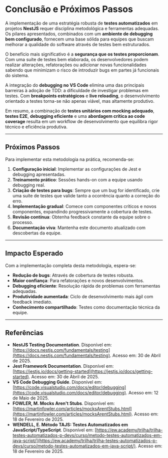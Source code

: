 # Conclusão e Próximos Passos

A implementação de uma estratégia robusta de **testes automatizados** em projetos **NestJS** requer disciplina metodológica e ferramentas adequadas. Os pilares apresentados, combinados com um **ambiente de debugging bem configurado**, fornecem uma base sólida para equipes que buscam melhorar a qualidade do software através de testes bem estruturados.

O benefício mais significativo é a **segurança que os testes proporcionam**. Com uma suíte de testes bem elaborada, os desenvolvedores podem realizar alterações, refatorações ou adicionar novas funcionalidades sabendo que minimizam o risco de introduzir bugs em partes já funcionais do sistema.

A integração do **debugging no VS Code** elimina uma das principais barreiras à adoção de TDD: a dificuldade de investigar problemas em testes. Com **breakpoints estratégicos** e **live reloading**, o desenvolvimento orientado a testes torna-se não apenas viável, mas altamente produtivo.

Em resumo, a combinação de **testes unitários com mocking adequado**, **testes E2E**, **debugging eficiente** e uma **abordagem crítica ao code coverage** resulta em um workflow de desenvolvimento que equilibra rigor técnico e eficiência produtiva.

---

## Próximos Passos

Para implementar esta metodologia na prática, recomenda-se:

1. **Configuração inicial**: Implementar as configurações de Jest e debugging apresentadas.
2. **Treinamento prático**: Sessões hands-on com a equipe usando debugging real.
3. **Criação de testes para bugs**: Sempre que um bug for identificado, crie uma suíte de testes que valide tanto a ocorrência quanto a correção do erro.
4. **Implementação gradual**: Comece com componentes críticos e novos componentes, expandindo progressivamente a cobertura de testes.
5. **Revisão contínua**: Obtenha feedback constante da equipe sobre o processo.
6. **Documentação viva**: Mantenha este documento atualizado com descobertas da equipe.

---

## Impacto Esperado

Com a implementação completa desta metodologia, espera-se:

* **Redução de bugs**: Através de cobertura de testes robusta.
* **Maior confiança**: Para refatorações e novos desenvolvimentos.
* **Debugging eficiente**: Resolução rápida de problemas com ferramentas adequadas.
* **Produtividade aumentada**: Ciclo de desenvolvimento mais ágil com feedback imediato.
* **Conhecimento compartilhado**: Testes como documentação técnica da equipe.

---

## Referências

* **NestJS Testing Documentation**. Disponível em: [https://docs.nestjs.com/fundamentals/testing](https://docs.nestjs.com/fundamentals/testing). Acesso em: 30 de Abril de 2025.
* **Jest Framework Documentation**. Disponível em: [https://jestjs.io/docs/getting-started](https://jestjs.io/docs/getting-started). Acesso em: 30 de Abril de 2025.
* **VS Code Debugging Guide**. Disponível em: [https://code.visualstudio.com/docs/editor/debugging](https://code.visualstudio.com/docs/editor/debugging). Acesso em: 12 de Maio de 2025.
* **FOWLER, M. Mocks Aren't Stubs**. Disponível em: [https://martinfowler.com/articles/mocksArentStubs.html](https://martinfowler.com/articles/mocksArentStubs.html). Acesso em: 18 de Fevereiro de 2025.
* **WENDELL, E. Método TAJS: Testes Automatizados em JavaScript/TypeScript**. Disponível em: [https://ew.academy/trilha/trilha-testes-automatizados-p-devs/curso/metodo-testes-automatizados-em-java-script/](https://ew.academy/trilha/trilha-testes-automatizados-p-devs/curso/metodo-testes-automatizados-em-java-script/). Acesso em: 18 de Fevereiro de 2025.

